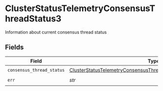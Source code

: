# ClusterStatusTelemetryConsensusThreadStatus3

Information about current consensus thread status


## Fields

| Field                                                                                                                                                         | Type                                                                                                                                                          | Required                                                                                                                                                      | Description                                                                                                                                                   |
| ------------------------------------------------------------------------------------------------------------------------------------------------------------- | ------------------------------------------------------------------------------------------------------------------------------------------------------------- | ------------------------------------------------------------------------------------------------------------------------------------------------------------- | ------------------------------------------------------------------------------------------------------------------------------------------------------------- |
| `consensus_thread_status`                                                                                                                                     | [ClusterStatusTelemetryConsensusThreadStatus3ConsensusThreadStatus](../../models/shared/clusterstatustelemetryconsensusthreadstatus3consensusthreadstatus.md) | :heavy_check_mark:                                                                                                                                            | N/A                                                                                                                                                           |
| `err`                                                                                                                                                         | *str*                                                                                                                                                         | :heavy_check_mark:                                                                                                                                            | N/A                                                                                                                                                           |